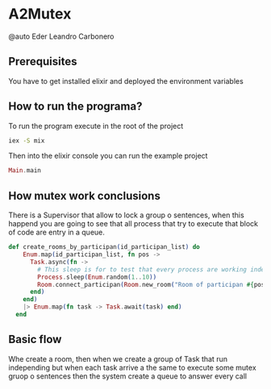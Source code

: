 # A2Mutex

@auto Eder Leandro Carbonero

## Prerequisites 

You have to get installed elixir and deployed the environment variables

## How to run the programa?

To run the program execute in the root of the project 

``` sh
iex -S mix
```
Then into the elixir console you can run the example project

``` elixir
Main.main
```

## How mutex work conclusions

There is a Supervisor that allow to lock a group o sentences, when this happend you are going to see that all process that try to execute that block of code are entry in a queue.

``` elixir
def create_rooms_by_participan(id_participan_list) do
    Enum.map(id_participan_list, fn pos ->
      Task.async(fn ->
        # This sleep is for to test that every process are working independing of each other
        Process.sleep(Enum.random(1..10))
        Room.connect_participan(Room.new_room("Room of participan #{pos}"), "Participan #{pos}")
      end)
    end)
    |> Enum.map(fn task -> Task.await(task) end)
  end
```

## Basic flow

Whe create a room, then when we create a group of Task that run independing but when each task arrive a the same to execute some mutex gruop o sentences then the system create a queue to answer every call
